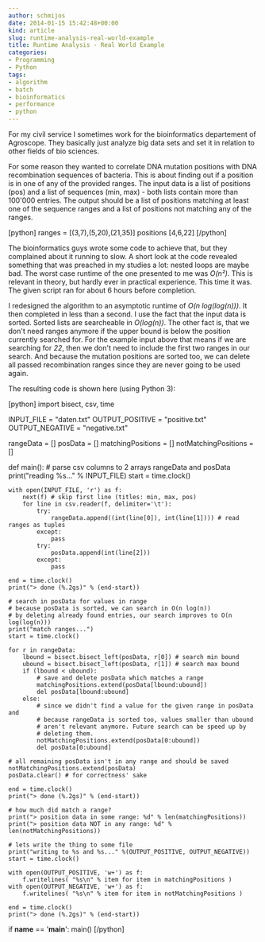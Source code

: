 ```yaml
---
author: schmijos
date: 2014-01-15 15:42:48+00:00
kind: article
slug: runtime-analysis-real-world-example
title: Runtime Analysis - Real World Example
categories:
- Programming
- Python
tags:
- algorithm
- batch
- bioinformatics
- performance
- python
---
```


For my civil service I sometimes work for the bioinformatics departement of Agroscope. They basically just analyze big data sets and set it in relation to other fields of bio sciences.

For some reason they wanted to correlate DNA mutation positions with DNA recombination sequences of bacteria. This is about finding out if a position is in one of any of the provided ranges. The input data is a list of positions (pos) and a list of sequences (min, max) - both lists contain more than 100'000 entries. The output should be a list of positions matching at least one of the sequence ranges and a list of positions not matching any of the ranges.

[python]
ranges = [(3,7),(5,20),(21,35)]
positions [4,6,22]
[/python]

The bioinformatics guys wrote some code to achieve that, but they complained about it running to slow. A short look at the code revealed something that was preached in my studies a lot: nested loops are maybe bad. The worst case runtime of the one presented to me was _O(n²)_. This is relevant in theory, but hardly ever in practical experience. This time it was. The given script ran for about 6 hours before completion.

I redesigned the algorithm to an asymptotic runtime of _O(n log(log(n)))_. It then completed in less than a second. I use the fact that the input data is sorted. Sorted lists are searcheable in _O(log(n))_. The other fact is, that we don't need ranges anymore if the upper bound is below the position currently searched for. For the example input above that means if we are searching for _22_, then we don't need to include the first two ranges in our search. And because the mutation positions are sorted too, we can delete all passed recombination ranges since they are never going to be used again.

The resulting code is shown here (using Python 3):

[python]
import bisect, csv, time

INPUT_FILE = "daten.txt"
OUTPUT_POSITIVE = "positive.txt"
OUTPUT_NEGATIVE = "negative.txt"

rangeData = []
posData = []
matchingPositions = []
notMatchingPositions = []

def main():
    # parse csv columns to 2 arrays rangeData and posData
    print("reading %s..." % INPUT_FILE)
    start = time.clock()

    with open(INPUT_FILE, 'r') as f:
        next(f) # skip first line (titles: min, max, pos)
        for line in csv.reader(f, delimiter='\t'):
            try:
                rangeData.append((int(line[0]), int(line[1]))) # read ranges as tuples
            except:
                pass
            try:
                posData.append(int(line[2]))
            except:
                pass

    end = time.clock()
    print("> done (%.2gs)" % (end-start))

    # search in posData for values in range
    # because posData is sorted, we can search in O(n log(n))
    # by deleting already found entries, our search improves to O(n log(log(n)))
    print("match ranges...")
    start = time.clock()

    for r in rangeData:
        lbound = bisect.bisect_left(posData, r[0]) # search min bound
        ubound = bisect.bisect_left(posData, r[1]) # search max bound
        if (lbound < ubound):
            # save and delete posData which matches a range
            matchingPositions.extend(posData[lbound:ubound])
            del posData[lbound:ubound]
        else:
            # since we didn't find a value for the given range in posData and
            # because rangeData is sorted too, values smaller than ubound
            # aren't relevant anymore. Future search can be speed up by
            # deleting them.
            notMatchingPositions.extend(posData[0:ubound])
            del posData[0:ubound]

    # all remaining posData isn't in any range and should be saved
    notMatchingPositions.extend(posData)
    posData.clear() # for correctness' sake

    end = time.clock()
    print("> done (%.2gs)" % (end-start))

    # how much did match a range?
    print("> position data in some range: %d" % len(matchingPositions))
    print("> position data NOT in any range: %d" % len(notMatchingPositions))

    # lets write the thing to some file
    print("writing to %s and %s..." %(OUTPUT_POSITIVE, OUTPUT_NEGATIVE))
    start = time.clock()

    with open(OUTPUT_POSITIVE, 'w+') as f:
        f.writelines( "%s\n" % item for item in matchingPositions )
    with open(OUTPUT_NEGATIVE, 'w+') as f:
        f.writelines( "%s\n" % item for item in notMatchingPositions )

    end = time.clock()
    print("> done (%.2gs)" % (end-start))

if __name__ == '__main__':
    main()
[/python]

